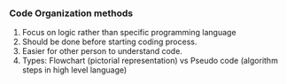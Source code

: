 ### Code Organization methods

1. Focus on logic rather than specific programming language
2. Should be done before starting coding process.
3. Easier for other person to understand code.
4. Types: Flowchart (pictorial representation) vs Pseudo code (algorithm steps in high level language)
